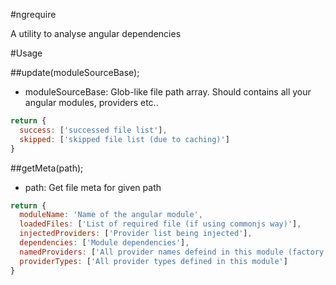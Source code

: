 #ngrequire

A utility to analyse angular dependencies



#Usage

##update(moduleSourceBase);

- moduleSourceBase: Glob-like file path array. Should contains all your angular modules, providers etc..

```javascript
return {
  success: ['successed file list'],
  skipped: ['skipped file list (due to caching)']
}
```

##getMeta(path);

- path: Get file meta for given path

```javascript
return {
  moduleName: 'Name of the angular module',
  loadedFiles: ['List of required file (if using commonjs way)'],
  injectedProviders: ['Provider list being injected'],
  dependencies: ['Module dependencies'],
  namedProviders: ['All provider names defeind in this module (factory, service etc)'],
  providerTypes: ['All provider types defined in this module']
}
```


